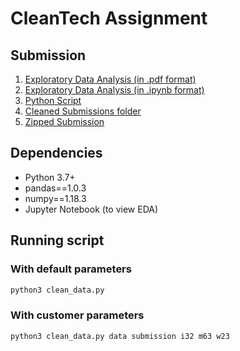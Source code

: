 # CleanTech Assignment

## Submission

1. [Exploratory Data Analysis (in .pdf format)](EDA.pdf)
2. [Exploratory Data Analysis (in .ipynb format)](EDA.ipynb)
3. [Python Script](clean_data.py)
4. [Cleaned Submissions folder](/submission)
5. [Zipped Submission](Gen-1_data.zip)

## Dependencies

* Python 3.7+
* pandas==1.0.3
* numpy==1.18.3
* Jupyter Notebook (to view EDA)

## Running script

### With default parameters

```bash
python3 clean_data.py
```

### With customer parameters

```bash
python3 clean_data.py data submission i32 m63 w23
```
